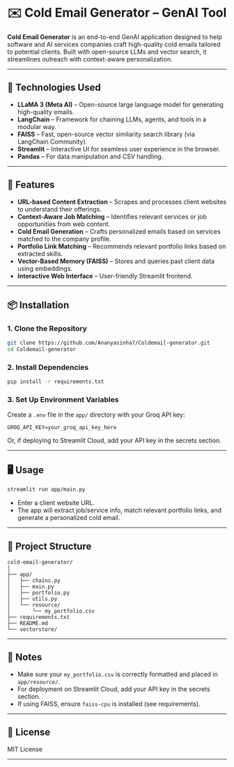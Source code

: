# ✉️ Cold Email Generator – GenAI Tool

**Cold Email Generator** is an end-to-end GenAI application designed to help software and AI services companies craft high-quality cold emails tailored to potential clients. Built with open-source LLMs and vector search, it streamlines outreach with context-aware personalization.

---

## 🧠 Technologies Used

- **LLaMA 3 (Meta AI)** – Open-source large language model for generating high-quality emails.
- **LangChain** – Framework for chaining LLMs, agents, and tools in a modular way.
- **FAISS** – Fast, open-source vector similarity search library (via LangChain Community).
- **Streamlit** – Interactive UI for seamless user experience in the browser.
- **Pandas** – For data manipulation and CSV handling.

---

## 🚀 Features

- **URL-based Content Extraction** – Scrapes and processes client websites to understand their offerings.
- **Context-Aware Job Matching** – Identifies relevant services or job opportunities from web content.
- **Cold Email Generation** – Crafts personalized emails based on services matched to the company profile.
- **Portfolio Link Matching** – Recommends relevant portfolio links based on extracted skills.
- **Vector-Based Memory (FAISS)** – Stores and queries past client data using embeddings.
- **Interactive Web Interface** – User-friendly Streamlit frontend.

---

## 📦 Installation

### 1. Clone the Repository

```bash
git clone https://github.com/Ananyasinha7/Coldemail-generator.git
cd Coldemail-generator
```

### 2. Install Dependencies

```bash
pip install -r requirements.txt
```

### 3. Set Up Environment Variables

Create a `.env` file in the `app/` directory with your Groq API key:

```
GROQ_API_KEY=your_groq_api_key_here
```

Or, if deploying to Streamlit Cloud, add your API key in the secrets section.

---

## 🖥️ Usage

```bash
streamlit run app/main.py
```

- Enter a client website URL.
- The app will extract job/service info, match relevant portfolio links, and generate a personalized cold email.

---

## 📁 Project Structure

```
cold-email-generator/
│
├── app/
│   ├── chains.py
│   ├── main.py
│   ├── portfolio.py
│   ├── utils.py
│   └── resource/
│       └── my_portfolio.csv
├── requirements.txt
├── README.md
└── vectorstore/
```

---

## 📝 Notes

- Make sure your `my_portfolio.csv` is correctly formatted and placed in `app/resource/`.
- For deployment on Streamlit Cloud, add your API key in the secrets section.
- If using FAISS, ensure `faiss-cpu` is installed (see requirements).

---

## 📄 License

MIT License

---
